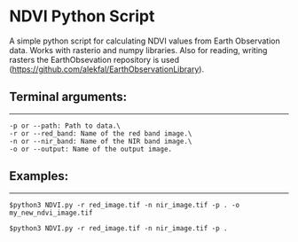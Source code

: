 # NDVI Python Script

A simple python script for calculating NDVI values from Earth Observation data. Works with rasterio and numpy libraries. Also for reading, writing rasters the EarthObsevation repository is used (https://github.com/alekfal/EarthObservationLibrary).

## Terminal arguments:
----------------------

```
-p or --path: Path to data.\
-r or --red_band: Name of the red band image.\
-n or --nir_band: Name of the NIR band image.\
-o or --output: Name of the output image.

```

## Examples:
----------------------

```
$python3 NDVI.py -r red_image.tif -n nir_image.tif -p . -o my_new_ndvi_image.tif

$python3 NDVI.py -r red_image.tif -n nir_image.tif -p .
```